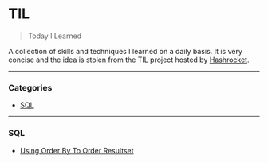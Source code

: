 # TIL

> Today I Learned

A collection of skills and techniques I learned on a daily basis. It is very concise and the idea is stolen from the TIL project hosted by [Hashrocket](http://hashrocket.com/).

---

### Categories
* [SQL](#sql)


---

### SQL

- [Using Order By To Order Resultset](sql/using-order-by-to-order-result-set.md)